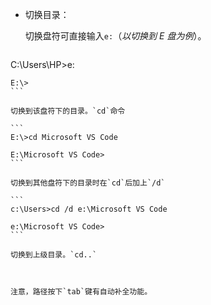 + 切换目录：

    切换盘符可直接输入`e:`（*以切换到 E 盘为例*）。
    
    ```
C:\Users\HP>e:
    
    E:\>
    ```
    
    切换到该盘符下的目录。`cd`命令
    
    ```
    E:\>cd Microsoft VS Code
    
    E:\Microsoft VS Code>
    ```
    
    切换到其他盘符下的目录时在`cd`后加上`/d`
    
    ```
    c:\Users>cd /d e:\Microsoft VS Code
    
    e:\Microsoft VS Code>
    ```
    
    切换到上级目录。`cd..`
    
    
    
    注意，路径按下`tab`键有自动补全功能。
    
    